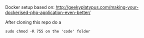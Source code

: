 Docker setup based on: http://geekyplatypus.com/making-your-dockerised-php-application-even-better/


After cloning this repo do a 
``` 
sudo chmod -R 755 on the 'code' folder 
```